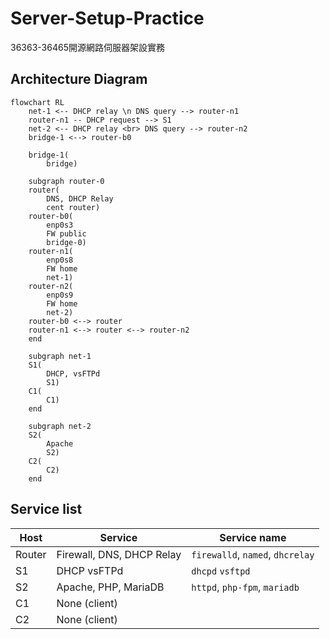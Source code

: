 # Server-Setup-Practice
36363-36465開源網路伺服器架設實務 

## Architecture Diagram

```mermaid
flowchart RL
    net-1 <-- DHCP relay \n DNS query --> router-n1
    router-n1 -- DHCP request --> S1
    net-2 <-- DHCP relay <br> DNS query --> router-n2
    bridge-1 <--> router-b0

    bridge-1(
        bridge)
    
    subgraph router-0
    router(
        DNS, DHCP Relay
        cent router)
    router-b0(
        enp0s3
        FW public
        bridge-0)
    router-n1(
        enp0s8
        FW home
        net-1)
    router-n2(
        enp0s9
        FW home
        net-2)
    router-b0 <--> router
    router-n1 <--> router <--> router-n2
    end
    
    subgraph net-1
    S1(
        DHCP, vsFTPd
        S1)
    C1(
        C1)
    end

    subgraph net-2
    S2(
        Apache
        S2)
    C2(
        C2)
    end
```

## Service list
| Host | Service | Service name |
| -- |-- | -- |
| Router | Firewall, DNS, DHCP Relay | `firewalld`, `named`, `dhcrelay` |`
| S1 | DHCP vsFTPd | `dhcpd` `vsftpd` |
| S2 | Apache, PHP, MariaDB | `httpd`, `php-fpm`, `mariadb` |
| C1 | None (client) | |
| C2 | None (client) | |
